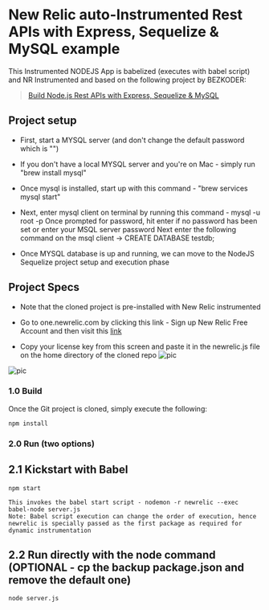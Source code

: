 # New Relic auto-Instrumented Rest APIs with Express, Sequelize & MySQL example

This Instrumented NODEJS App is babelized (executes with babel script) and NR Instrumented and based on the following project by BEZKODER:
> [Build Node.js Rest APIs with Express, Sequelize & MySQL](https://bezkoder.com/node-js-express-sequelize-mysql/)

## Project setup

* First, start a MYSQL server (and don't change the default password which is "")

* If you don't have a local MYSQL server and you're on Mac - simply run "brew install mysql"

* Once mysql is installed, start up with this command - "brew services mysql start"

* Next, enter mysql client on terminal by running this command - mysql -u root -p 
    Once prompted for password, hit enter if no password has been set or enter your MSQL server password
    Next enter the following command on the msql client -> CREATE DATABASE testdb;
    
* Once MYSQL database is up and running, we can move to the NodeJS Sequelize project setup and execution phase


## Project Specs
 
* Note that the cloned project is pre-installed with New Relic instrumented

* Go to one.newrelic.com by clicking this link - Sign up New Relic Free Account and then visit this [link](https://one.newrelic.com/launcher/account-settings-launcher.account-settings-launcher)

* Copy your license key from this screen and paste it in the newrelic.js file on the home directory of the cloned repo
![pic](https://user-images.githubusercontent.com/45892212/97128724-2dbd2780-1791-11eb-8052-57a9625eaedd.png)


![pic](https://user-images.githubusercontent.com/45892212/97128822-71b02c80-1791-11eb-98f1-63e478ad34f8.png)


### 1.0 Build 
Once the Git project is cloned, simply execute the following:
```
npm install
```

### 2.0 Run (two options)

## 2.1 Kickstart with Babel
```
npm start
```
    This invokes the babel start script - nodemon -r newrelic --exec babel-node server.js
    Note: Babel script execution can change the order of execution, hence newrelic is specially passed as the first package as required for dynamic instrumentation

## 2.2 Run directly with the node command (OPTIONAL - cp the backup package.json and remove the default one)
```
node server.js
```
